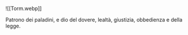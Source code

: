 ![[Torm.webp]]

Patrono dei paladini, e dio del dovere, lealtà, giustizia, obbedienza e della legge.